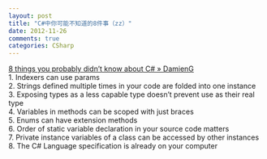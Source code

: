 ```yaml
---
layout: post
title: "C#中你可能不知道的8件事（zz）"
date: 2012-11-26
comments: true
categories: CSharp
---
```

<a href="http://damieng.com/blog/2012/10/29/8-things-you-probably-didnt-know-about-csharp">8 things you probably didn’t know about C# » DamienG</a><br />1. Indexers can use params<br />2. Strings defined multiple times in your code are folded into one instance<br />3. Exposing types as a less capable type doesn’t prevent use as their real type<br />4. Variables in methods can be scoped with just braces<br />5. Enums can have extension methods<br />6. Order of static variable declaration in your source code matters<br />7. Private instance variables of a class can be accessed by other instances<br />8. The C# Language specification is already on your computer<br /><blockquote></blockquote>